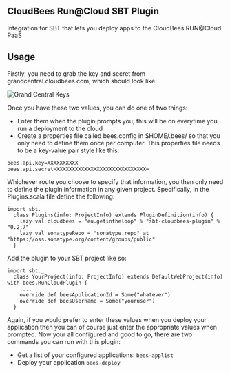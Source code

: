 CloudBees Run@Cloud SBT Plugin
------------------------------

Integration for SBT that lets you deploy apps to the CloudBees RUN@Cloud PaaS

Usage
-----

Firstly, you need to grab the key and secret from grandcentral.cloudbees.com, which should look like:

![Grand Central Keys](https://github.com/timperrett/sbt-cloudbees-plugin/raw/master/notes/img/beehive-keys.jpg)

Once you have these two values, you can do one of two things:

* Enter them when the plugin prompts you; this will be on everytime you run a deployment to the cloud
* Create a properties file called bees.config in $HOME/.bees/ so that you only need to define them once per computer. This properties file needs to be a key-value pair style like this:

<pre><code>bees.api.key=XXXXXXXXXX
bees.api.secret=XXXXXXXXXXXXXXXXXXXXXXXXXXXXX=
</code></pre>

Whichever route you choose to specify that information, you then only need to define the plugin information in any given project. Specifically, in the Plugins.scala file define the following:

<pre><code>import sbt._
  class Plugins(info: ProjectInfo) extends PluginDefinition(info) {
    lazy val cloudbees = "eu.getintheloop" % "sbt-cloudbees-plugin" % "0.2.7"
    lazy val sonatypeRepo = "sonatype.repo" at "https://oss.sonatype.org/content/groups/public"
  }
</code></pre>
 
Add the plugin to your SBT project like so:

<pre><code>import sbt._
  class YourProject(info: ProjectInfo) extends DefaultWebProject(info) with bees.RunCloudPlugin {
    ....
    override def beesApplicationId = Some("whatever")
    override def beesUsername = Some("youruser")
  }
</code></pre>

Again, if you would prefer to enter these values when you deploy your application then you can of course just enter the appropriate values when prompted. Now your all configured and good to go, there are two commands you can run with this plugin:

* Get a list of your configured applications: <code>bees-applist</code>
* Deploy your application <code>bees-deploy</code>

